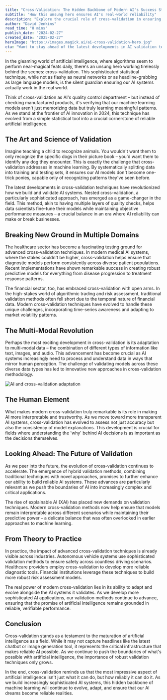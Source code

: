 ```yaml
---
title: "Cross-Validation: The Hidden Backbone of Modern AI's Success Story"
subtitle: "How this unsung hero ensures AI's real-world reliability"
description: "Explore the crucial role of cross-validation in ensuring AI models perform reliably in real-world applications, revolutionizing everything from healthcare diagnostics to financial modeling."
author: "David Jenkins"
read_time: "8 mins"
publish_date: "2024-02-27"
created_date: "2025-02-27"
heroImage: "https://images.magick.ai/ai-cross-validation-hero.jpg"
cta: "Want to stay ahead of the latest developments in AI validation techniques? Follow us on LinkedIn for expert insights and analysis on the technologies shaping the future of artificial intelligence."
---
```


In the gleaming world of artificial intelligence, where algorithms seem to perform near-magical feats daily, there's an unsung hero working tirelessly behind the scenes: cross-validation. This sophisticated statistical technique, while not as flashy as neural networks or as headline-grabbing as large language models, is the silent guardian ensuring our AI systems actually work in the real world.

Think of cross-validation as AI's quality control department – but instead of checking manufactured products, it's verifying that our machine learning models aren't just memorizing data but truly learning meaningful patterns. As we stand at the frontier of AI innovation in 2024, this technique has evolved from a simple statistical tool into a crucial cornerstone of reliable artificial intelligence.

## The Art and Science of Validation

Imagine teaching a child to recognize animals. You wouldn't want them to only recognize the specific dogs in their picture book – you'd want them to identify any dog they encounter. This is exactly the challenge that cross-validation addresses in machine learning. By systematically splitting data into training and testing sets, it ensures our AI models don't become one-trick ponies, capable only of recognizing patterns they've seen before.

The latest developments in cross-validation techniques have revolutionized how we build and validate AI systems. Nested cross-validation, a particularly sophisticated approach, has emerged as a game-changer in the field. This method, akin to having multiple layers of quality checks, helps data scientists fine-tune their models while maintaining objective performance measures – a crucial balance in an era where AI reliability can make or break businesses.

## Breaking New Ground in Multiple Domains

The healthcare sector has become a fascinating testing ground for advanced cross-validation techniques. In modern medical AI systems, where the stakes couldn't be higher, cross-validation helps ensure that diagnostic models perform consistently across diverse patient populations. Recent implementations have shown remarkable success in creating robust predictive models for everything from disease progression to treatment response patterns.

The financial sector, too, has embraced cross-validation with open arms. In the high-stakes world of algorithmic trading and risk assessment, traditional validation methods often fell short due to the temporal nature of financial data. Modern cross-validation techniques have evolved to handle these unique challenges, incorporating time-series awareness and adapting to market volatility patterns.

## The Multi-Modal Revolution

Perhaps the most exciting development in cross-validation is its adaptation to multi-modal data – the combination of different types of information like text, images, and audio. This advancement has become crucial as AI systems increasingly need to process and understand data in ways that mirror human perception. The challenge of validating models across these diverse data types has led to innovative new approaches in cross-validation methodology.

![AI and cross-validation adaptation](https://images.magick.ai/ai-validation-illustration.webp)

## The Human Element

What makes modern cross-validation truly remarkable is its role in making AI more interpretable and trustworthy. As we move toward more transparent AI systems, cross-validation has evolved to assess not just accuracy but also the consistency of model explanations. This development is crucial for fields where understanding the 'why' behind AI decisions is as important as the decisions themselves.

## Looking Ahead: The Future of Validation

As we peer into the future, the evolution of cross-validation continues to accelerate. The emergence of hybrid validation methods, combining traditional techniques with novel approaches, promises to further enhance our ability to build reliable AI systems. These advances are particularly relevant as we push the boundaries of AI into increasingly complex and critical applications.

The rise of explainable AI (XAI) has placed new demands on validation techniques. Modern cross-validation methods now help ensure that models remain interpretable across different scenarios while maintaining their predictive power – a delicate balance that was often overlooked in earlier approaches to machine learning.

## From Theory to Practice

In practice, the impact of advanced cross-validation techniques is already visible across industries. Autonomous vehicle systems use sophisticated validation methods to ensure safety across countless driving scenarios. Healthcare providers employ cross-validation to develop more reliable diagnostic tools. Financial institutions leverage these techniques to build more robust risk assessment models.

The real power of modern cross-validation lies in its ability to adapt and evolve alongside the AI systems it validates. As we develop more sophisticated AI applications, our validation methods continue to advance, ensuring that the promise of artificial intelligence remains grounded in reliable, verifiable performance.

## Conclusion

Cross-validation stands as a testament to the maturation of artificial intelligence as a field. While it may not capture headlines like the latest chatbot or image generation tool, it represents the critical infrastructure that makes reliable AI possible. As we continue to push the boundaries of what's possible with artificial intelligence, the importance of robust validation techniques only grows.

In the end, cross-validation reminds us that the most impressive aspect of artificial intelligence isn't just what it can do, but how reliably it can do it. As we build increasingly sophisticated AI systems, this hidden backbone of machine learning will continue to evolve, adapt, and ensure that our AI dreams become reliable realities.
